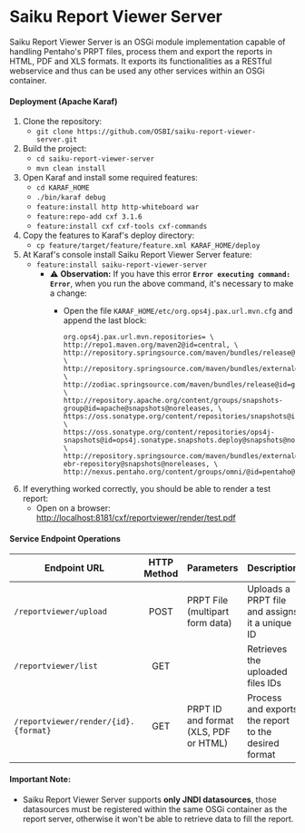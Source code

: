 # Saiku Report Viewer Server

Saiku Report Viewer Server is an OSGi module implementation capable of handling Pentaho's PRPT files, process them and export the reports in HTML, PDF and XLS formats. It exports its functionalities as a RESTful webservice and thus can be used any other services within an OSGi container.

#### Deployment (Apache Karaf)

1. Clone the repository:
    - `git clone https://github.com/OSBI/saiku-report-viewer-server.git`
2. Build the project:
    - `cd saiku-report-viewer-server`
    - `mvn clean install`
3. Open Karaf and install some required features:
    - `cd KARAF_HOME`
    - `./bin/karaf debug`
    - `feature:install http http-whiteboard war`
    - `feature:repo-add cxf 3.1.6`
    - `feature:install cxf cxf-tools cxf-commands`
4. Copy the features to Karaf's deploy directory:
    - `cp feature/target/feature/feature.xml KARAF_HOME/deploy`
5. At Karaf's console install Saiku Report Viewer Server feature:
    - `feature:install saiku-report-viewer-server`
        - :warning: **Observation:** If you have this error **`Error executing command: Error`**, when you run the above command, it's necessary to make a change:
            - Open the file `KARAF_HOME/etc/org.ops4j.pax.url.mvn.cfg` and append the last block:

                ```
                org.ops4j.pax.url.mvn.repositories= \
                http://repo1.maven.org/maven2@id=central, \
                http://repository.springsource.com/maven/bundles/release@id=spring.ebr.release, \
                http://repository.springsource.com/maven/bundles/external@id=spring.ebr.external, \
                http://zodiac.springsource.com/maven/bundles/release@id=gemini, \
                http://repository.apache.org/content/groups/snapshots-group@id=apache@snapshots@noreleases, \
                https://oss.sonatype.org/content/repositories/snapshots@id=sonatype.snapshots.deploy@snapshots@noreleases, \
                https://oss.sonatype.org/content/repositories/ops4j-snapshots@id=ops4j.sonatype.snapshots.deploy@snapshots@noreleases, \
                http://repository.springsource.com/maven/bundles/external@id=spring-ebr-repository@snapshots@noreleases, \
                http://nexus.pentaho.org/content/groups/omni/@id=pentaho@snapshots
                ```
6. If everything worked correctly, you should be able to render a test report:
    - Open on a browser: [http://localhost:8181/cxf/reportviewer/render/test.pdf](http://localhost:8181/cxf/reportviewer/render/test.pdf)

#### Service Endpoint Operations

Endpoint URL | HTTP Method | Parameters | Description
-------------|:-------------:|------------|------------
`/reportviewer/upload` | POST | PRPT File (multipart form data) | Uploads a PRPT file and assigns it a unique ID
`/reportviewer/list` | GET | | Retrieves the uploaded files IDs
`/reportviewer/render/{id}.{format}` | GET | PRPT ID and format (XLS, PDF or HTML) | Process and exports the report to the desired format

#### Important Note:

- Saiku Report Viewer Server supports **only JNDI datasources**, those datasources must be registered within the same OSGi container as the report server, otherwise it won't be able to retrieve data to fill the report.
